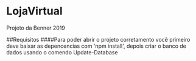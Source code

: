 # LojaVirtual
Projeto da Benner 2019

##Requisitos
####Para poder abrir o projeto corretamento você primeiro deve baixar as depencencias com 'npm install', 
depois criar o banco de dados usando o comendo Update-Database
